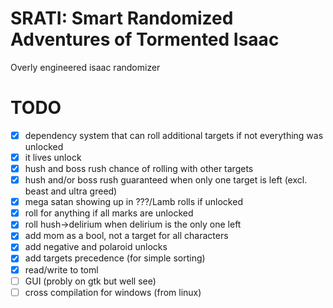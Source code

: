 # SRATI: Smart Randomized Adventures of Tormented Isaac
Overly engineered isaac randomizer

# TODO
- [x] dependency system that can roll additional targets if not everything was unlocked
- [x] it lives unlock
- [x] hush and boss rush chance of rolling with other targets
- [x] hush and/or boss rush guaranteed when only one target is left (excl. beast and ultra greed)
- [x] mega satan showing up in ???/Lamb rolls if unlocked
- [x] roll for anything if all marks are unlocked
- [x] roll hush->delirium when delirium is the only one left
- [x] add mom as a bool, not a target for all characters
- [x] add negative and polaroid unlocks
- [x] add targets precedence (for simple sorting)
- [x] read/write to toml
- [ ] GUI (probly on gtk but well see)
- [ ] cross compilation for windows (from linux)
